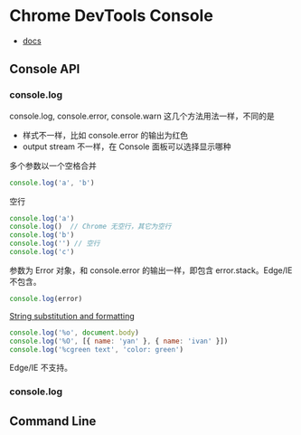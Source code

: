 # Chrome DevTools Console

- [docs](https://developers.google.com/web/tools/chrome-devtools/)

## Console API

### console.log

console.log, console.error, console.warn 这几个方法用法一样，不同的是

- 样式不一样，比如 console.error 的输出为红色
- output stream 不一样，在 Console 面板可以选择显示哪种

多个参数以一个空格合并

```js
console.log('a', 'b')
```

空行

```js
console.log('a')
console.log()  // Chrome 无空行，其它为空行
console.log('b')
console.log('') // 空行
console.log('c')
```

参数为 Error 对象，和 console.error 的输出一样，即包含 error.stack。Edge/IE 不包含。

```js
console.log(error)
```

[String substitution and formatting](https://developers.google.com/web/tools/chrome-devtools/console/console-write#string_substitution_and_formatting)

```js
console.log('%o', document.body)
console.log('%O', [{ name: 'yan' }, { name: 'ivan' }])
console.log('%cgreen text', 'color: green')
```

Edge/IE 不支持。

### console.log


## Command Line

